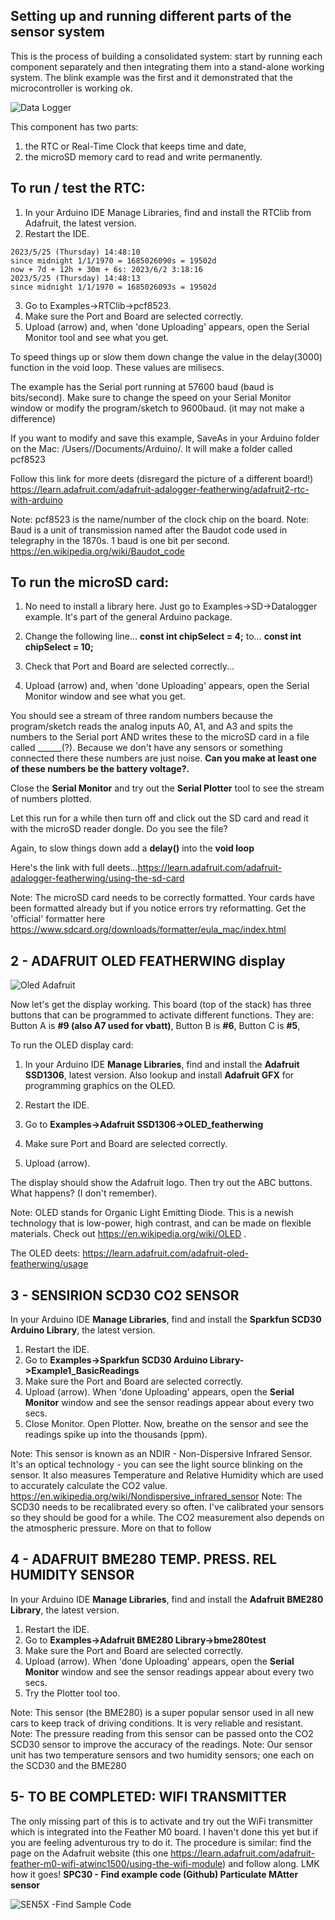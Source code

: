 ## Setting up and running different parts of the sensor system 

This is the process of building a consolidated system: start by running each component separately and then integrating them into a stand-alone working system.
The blink example was the first and it demonstrated that the microcontroller is working ok.

![Data Logger]()

This component has two parts:
   1. the RTC or Real-Time Clock that keeps time and date, 
   2. the microSD memory card to read and write permanently.

## To run / test the RTC: 
 
1. In your Arduino IDE Manage Libraries, find and install the RTClib from Adafruit, the latest version.
2. Restart the IDE.

```
2023/5/25 (Thursday) 14:48:10
since midnight 1/1/1970 = 1685026090s = 19502d
now + 7d + 12h + 30m + 6s: 2023/6/2 3:18:16
2023/5/25 (Thursday) 14:48:13
since midnight 1/1/1970 = 1685026093s = 19502d
```


3. Go to Examples->RTClib->pcf8523.
4. Make sure the Port and Board are selected correctly.
5. Upload (arrow) and, when 'done Uploading' appears, open the Serial Monitor tool and see what you get.

To speed things up or slow them down change the value in the delay(3000) function in the void loop. These values are milisecs. 
 
The example has the Serial port running at 57600 baud (baud is bits/second). Make sure to change the speed on your Serial Monitor window or modify the program/sketch to 9600baud. (it may not make a difference)

If you want to modify and save this example, SaveAs in your Arduino folder on the Mac: /Users/<username>/Documents/Arduino/. It will make a folder called pcf8523
 
Follow this link for more deets (disregard the picture of a different board!) https://learn.adafruit.com/adafruit-adalogger-featherwing/adafruit2-rtc-with-arduino
 
Note: pcf8523 is the name/number of the clock chip on the board. 
Note: Baud is a unit of transmission named after the Baudot code used in telegraphy in the 1870s. 1 baud is one bit per second. https://en.wikipedia.org/wiki/Baudot_code

## To run the microSD card: 
 
1. No need to install a library here. Just go to Examples->SD->Datalogger example. It's part of the general Arduino package.
2. Change the following line...
                            	**const int chipSelect = 4;**
to…
                            	**const int chipSelect = 10;**
  
4. Check that Port and Board are selected correctly...
5. Upload (arrow) and, when 'done Uploading' appears, open the Serial Monitor window and see what you get.
 
You should see a stream of three random numbers because the program/sketch reads the analog inputs A0, A1, and A3 and spits the numbers to the Serial port AND writes these to the microSD card in a file called ______(?). 
Because we don't have any sensors or something connected there these numbers are just noise. **Can you make at least one of these numbers be the battery voltage?.**

Close the **Serial Monitor** and try out the **Serial Plotter** tool to see the stream of numbers plotted. 
 
Let this run for a while then turn off and click out the SD card and read it with the microSD reader dongle. Do you see the file?
 
Again, to slow things down add a **delay()** into the **void loop**
 
Here's the link with full deets…https://learn.adafruit.com/adafruit-adalogger-featherwing/using-the-sd-card
 
Note: The microSD card needs to be correctly formatted. Your cards have been formatted already but if you notice errors try reformatting. Get the 'official' formatter here https://www.sdcard.org/downloads/formatter/eula_mac/index.html

## 2 - ADAFRUIT OLED FEATHERWING display
![Oled Adafruit]()
 
Now let's get the display working. This board (top of the stack) has three buttons that can be programmed to activate different functions. They are: Button A is **#9 (also A7 used for vbatt)**, Button B is **#6**, Button C is **#5**,
 
To run the OLED display card: 
 
1. In your Arduino IDE **Manage Libraries**, find and install the **Adafruit SSD1306**, latest version. Also lookup and install **Adafruit GFX** for programming graphics on the OLED.
 
2. Restart the IDE.
3. Go to **Examples->Adafruit SSD1306->OLED_featherwing**
4. Make sure Port and Board are selected correctly.
5. Upload (arrow).
 
The display should show the Adafruit logo. Then try out the ABC buttons. What happens? (I don't remember). 
 
Note: OLED stands for Organic Light Emitting Diode. This is a newish technology that is low-power, high contrast, and can be made on flexible materials. Check out https://en.wikipedia.org/wiki/OLED .
 
The OLED deets: https://learn.adafruit.com/adafruit-oled-featherwing/usage
 
## 3 - SENSIRION SCD30 CO2 SENSOR
In your Arduino IDE **Manage Libraries**, find and install the **Sparkfun SCD30 Arduino Library**, the latest version.
 
1. Restart the IDE.
2. Go to **Examples->Sparkfun SCD30 Arduino Library->Example1_BasicReadings**
3. Make sure the Port and Board are selected correctly.
4. Upload (arrow).  When 'done Uploading' appears, open the **Serial Monitor** window and see the sensor readings appear about every two secs.
5. Close Monitor. Open Plotter. Now, breathe on the sensor and see the readings spike up into the thousands (ppm).
 
Note: This sensor is known as an NDIR - Non-Dispersive Infrared Sensor. It's an optical technology - you can see the light source blinking on the sensor. It also measures Temperature and Relative Humidity which are used to accurately calculate the CO2 value. https://en.wikipedia.org/wiki/Nondispersive_infrared_sensor
Note: The SCD30 needs to be recalibrated every so often. I've calibrated your sensors so they should be good for a while. The CO2 measurement also depends on the atmospheric pressure. More on that to follow
 
## 4 - ADAFRUIT BME280 TEMP. PRESS. REL HUMIDITY SENSOR
 
In your Arduino IDE **Manage Libraries**, find and install the **Adafruit BME280 Library**, the latest version.
 
1. Restart the IDE.
2. Go to **Examples->Adafruit BME280 Library->bme280test**
3. Make sure the Port and Board are selected correctly.
4. Upload (arrow).  When 'done Uploading' appears, open the **Serial Monitor** window and see the sensor readings appear about every two secs.
5. Try the Plotter tool too.
 
Note: This sensor (the BME280) is a super popular sensor used in all new cars to keep track of driving conditions. It is very reliable and resistant. 
Note: The pressure reading from this sensor can be passed onto the CO2 SCD30 sensor to improve the accuracy of the readings.
Note: Our sensor unit has two temperature sensors and two humidity sensors; one each on the SCD30 and the BME280
 
## 5- TO BE COMPLETED: WIFI TRANSMITTER
The only missing part of this is to activate and try out the WiFi transmitter which is integrated into the Feather M0 board. I haven't done this yet but if you are feeling adventurous try to do it. The procedure is similar: find the page on the Adafruit website (this one https://learn.adafruit.com/adafruit-feather-m0-wifi-atwinc1500/using-the-wifi-module) and follow along. LMK how it goes!
**SPC30 - Find example code (Github) Particulate MAtter sensor**



![**SEN5X -Find Sample Code**](https://github.com/Sensirion/arduino-i2c-sen5x)


